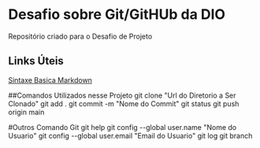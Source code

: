 # Desafio sobre Git/GitHUb da DIO
Repositório criado para o Desafio de Projeto

## Links Úteis
[Sintaxe Basica Markdown](https://www.markdownguide.org/basic-syntax)

##Comandos Utilizados nesse Projeto
git clone "Url do Diretorio a Ser Clonado"
git add .
git commit -m "Nome do Commit"
git status
git push origin main

#Outros Comando Git 
git help
git config --global user.name "Nome do Usuario"
git config --global user.email "Email do Usuario"
git log
git branch
